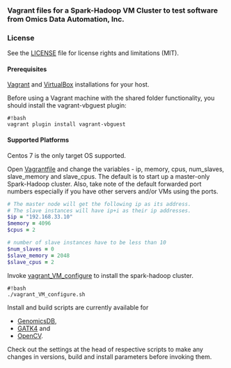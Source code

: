 ### Vagrant files for a Spark-Hadoop VM Cluster to test software from Omics Data Automation, Inc.

### License
See the [LICENSE](LICENSE.md) file for license rights and limitations (MIT).

#### Prerequisites
[Vagrant](https://www.vagrantup.com/downloads.html) and [VirtualBox](https://www.virtualbox.org/wiki/Downloads) installations for your host.

Before using a Vagrant machine with the shared folder functionality, you should install the 
vagrant-vbguest plugin:
```
#!bash
vagrant plugin install vagrant-vbguest
```

#### Supported Platforms
Centos 7 is the only target OS supported.

Open [Vagrantfile](Vagrantfile) and change the variables - ip, memory, cpus, num_slaves, slave_memory and slave_cpus. The default is to start up a master-only Spark-Hadoop cluster. Also, take note of the default forwarded port numbers especially if you have other servers and/or VMs using the ports.
```ruby
# The master node will get the following ip as its address.
# The slave instances will have ip+i as their ip addresses.
$ip = "192.168.33.10"
$memory = 4096
$cpus = 2

# number of slave instances have to be less than 10
$num_slaves = 0
$slave_memory = 2048
$slave_cpus = 2
```

Invoke [vagrant_VM_configure](vagrant_VM_configure.sh) to install the spark-hadoop cluster. 
```
#!bash
./vagrant_VM_configure.sh
```

Install and build scripts are currently available for 
* [GenomicsDB](https://github.com/nalinigans/GenomicsDB), 
* [GATK4](https://github.com/broadinstitute/gatk) and 
* [OpenCV](https://opencv.org).

Check out the settings at the head of respective scripts to make any changes in versions, build and install parameters before invoking them.
  

